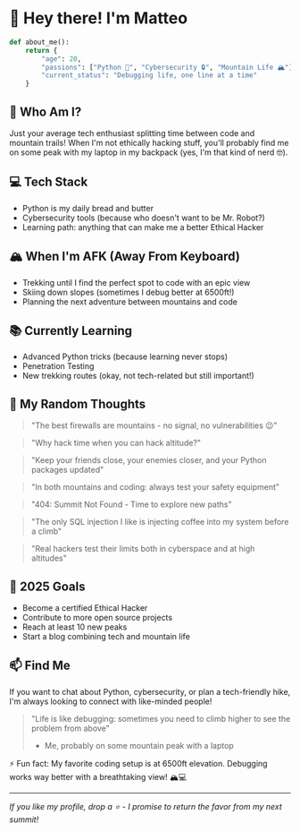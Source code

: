 # 👋 Hey there! I'm Matteo

```python
def about_me():
    return {
        "age": 20,
        "passions": ["Python 🐍", "Cybersecurity 🔒", "Mountain Life 🏔️"],
        "current_status": "Debugging life, one line at a time"
    }
```

## 🚀 Who Am I?
Just your average tech enthusiast splitting time between code and mountain trails! 
When I'm not ethically hacking stuff, you'll probably find me on some peak 
with my laptop in my backpack (yes, I'm that kind of nerd 🤓).

## 💻 Tech Stack
- Python is my daily bread and butter
- Cybersecurity tools (because who doesn't want to be Mr. Robot?)
- Learning path: anything that can make me a better Ethical Hacker

## 🏔️ When I'm AFK (Away From Keyboard)
- Trekking until I find the perfect spot to code with an epic view
- Skiing down slopes (sometimes I debug better at 6500ft!)
- Planning the next adventure between mountains and code

## 📚 Currently Learning
- Advanced Python tricks (because learning never stops)
- Penetration Testing
- New trekking routes (okay, not tech-related but still important!)

## 💭 My Random Thoughts
> "The best firewalls are mountains - no signal, no vulnerabilities 😉"

> "Why hack time when you can hack altitude?"

> "Keep your friends close, your enemies closer, and your Python packages updated"

> "In both mountains and coding: always test your safety equipment"

> "404: Summit Not Found - Time to explore new paths"

> "The only SQL injection I like is injecting coffee into my system before a climb"

> "Real hackers test their limits both in cyberspace and at high altitudes"
> 
## 🎯 2025 Goals
- Become a certified Ethical Hacker
- Contribute to more open source projects
- Reach at least 10 new peaks
- Start a blog combining tech and mountain life

## 📫 Find Me
If you want to chat about Python, cybersecurity, or plan a tech-friendly hike, 
I'm always looking to connect with like-minded people!

> "Life is like debugging: sometimes you need to climb higher to see the problem from above" 
> - Me, probably on some mountain peak with a laptop

⚡ Fun fact: My favorite coding setup is at 6500ft elevation. Debugging works 
way better with a breathtaking view! 🏔️💻

---
*If you like my profile, drop a ⭐️ - I promise to return the favor from my next summit!*
